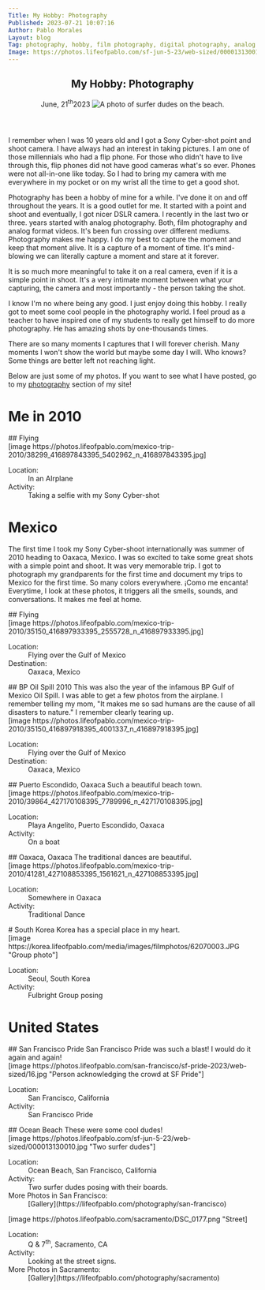 ```yaml
---
Title: My Hobby: Photography
Published: 2023-07-21 10:07:16
Author: Pablo Morales
Layout: blog
Tag: photography, hobby, film photography, digital photography, analog photography, digital, analog, video, DSLR, moments 
Image: https://photos.lifeofpablo.com/sf-jun-5-23/web-sized/000013130010.jpg
---
```

<div markdown="1">
<article class="roboto pb5 ">
  <header class="tc-l ph3 ph4-ns pt4 pt5-ns">
    <h1 class="navy roboto f3 f2-m f-subheadline-l measure lh-title fw1 mt0">My Hobby: Photography</h1>
    <time class="f5 f4-l db fw1 mb4"> June, 21<sup>th</sup>2023</time>
    <img class="w-100 dib measure f3" src="https://photos.lifeofpablo.com/san-diego/DSC_0583-1.png" alt="A photo of surfer dudes on the beach."/>
  </header>
</article>

I remember when I was 10 years old and I got a Sony Cyber-shot point and shoot camera. I have always had an interest in taking pictures. I am one of those millennials who had a flip phone. For those who didn't have to live through this, flip phones did not have good cameras what's so ever. Phones were not all-in-one like today.  So I had to bring my camera with me everywhere in my pocket or on my wrist all the time to get a good shot. 

Photography has been a hobby of mine for a while. I've done it on and off throughout the years. It is a good outlet for me. It started with a point and shoot and eventually, I got nicer DSLR camera. I recently in the last two or three. years started with analog photography. Both, film photography and analog format videos. It's been fun crossing over different mediums. Photography makes me happy. I do my best to capture the moment and keep that moment alive. It is a capture of a moment of time. It's mind-blowing we can literally capture a moment and stare at it forever. 

It is so much more meaningful to take it on a real camera, even if it is a simple point in shoot. It's a very intimate moment between what your capturing, the camera and most importantly - the person taking the shot. 

I know I'm no where being any good. I just enjoy doing this hobby. I really got to meet some cool people in the photography world. I feel proud as a teacher to have inspired one of my students to really get himself to do more photography. He has amazing shots by one-thousands times. 

There are so many moments I captures that I will forever cherish. Many moments I won't show the world but maybe some day I will. Who knows? Some things are better left not reaching light.


Below are just some of my photos. If you want to see what I have posted, go to my [photography](/photography) section of my site!
# Me in 2010
<div class="mw9 center ph3-ns" markdown="1">
## Flying
  <div class="cf ph2-ns">
    <div class="fl w-100 w-50-ns pa2" markdown="1">
[image https://photos.lifeofpablo.com/mexico-trip-2010/38299_416897843395_5402962_n_416897843395.jpg]
</div>
    <div class="fl w-100 w-50-ns pa2">
<dl class="lh-title pa4 mt0">
  <dt class="f6 b">Location:</dt>
  <dd class="ml0">In an AIrplane</dd>
  <dt class="f6 b">Activity:</dt>
  <dd class="ml0">Taking a selfie with my Sony Cyber-shot</dd>
</dl>
</div>
    </div>
  </div>
</div>

# Mexico
The first time I took my Sony Cyber-shoot internationally was summer of 2010 heading to Oaxaca, Mexico. I was so excited to take some great shots with a simple point and shoot. It was very memorable trip. I got to photograph my grandparents for the first time and document my trips to Mexico for the first time. So many colors everywhere. ¡Como me encanta! Everytime, I look at these photos, it triggers all the smells, sounds, and conversations. It makes me feel at home.



<div class="mw9 center ph3-ns" markdown="1">
## Flying
  <div class="cf ph2-ns">
    <div class="fl w-100 w-50-ns pa2" markdown="1">
[image https://photos.lifeofpablo.com/mexico-trip-2010/35150_416897933395_2555728_n_416897933395.jpg]
</div>
    <div class="fl w-100 w-50-ns pa2">
<dl class="lh-title pa4 mt0">
  <dt class="f6 b">Location:</dt>
  <dd class="ml0">Flying over the Gulf of Mexico</dd>
  <dt class="f6 b">Destination:</dt>
  <dd class="ml0">Oaxaca, Mexico</dd>
</dl>
</div>
    </div>
  </div>
</div>


<div class="mw9 center ph3-ns" markdown="1">
## BP Oil Spill 2010
This was also the year of the infamous BP Gulf of Mexico Oil Spill. I was able to get a few photos from the airplane. I remember telling my mom, "It makes me so sad humans are the cause of all disasters to nature." I remember clearly tearing up.
  <div class="cf ph2-ns">
    <div class="fl w-100 w-50-ns pa2" markdown="1">
[image https://photos.lifeofpablo.com/mexico-trip-2010/35150_416897918395_4001337_n_416897918395.jpg]
</div>
    <div class="fl w-100 w-50-ns pa2">
<dl class="lh-title pa4 mt0">
  <dt class="f6 b">Location:</dt>
  <dd class="ml0">Flying over the Gulf of Mexico</dd>
  <dt class="f6 b">Destination:</dt>
  <dd class="ml0">Oaxaca, Mexico</dd>
</dl>
</div>
    </div>
  </div>
</div>


<div class="mw9 center ph3-ns" markdown="1">
## Puerto Escondido, Oaxaca
Such a beautiful beach town.
  <div class="cf ph2-ns">
    <div class="fl w-100 w-50-ns pa2" markdown="1">
[image https://photos.lifeofpablo.com/mexico-trip-2010/39864_427170108395_7789996_n_427170108395.jpg]
</div>
    <div class="fl w-100 w-50-ns pa2">
<dl class="lh-title pa4 mt0">
  <dt class="f6 b">Location:</dt>
  <dd class="ml0">Playa Angelito, Puerto Escondido, Oaxaca</dd>
  <dt class="f6 b">Activity:</dt>
  <dd class="ml0">On a boat</dd>
</dl>
</div>
    </div>
  </div>
</div>


<div class="mw9 center ph3-ns" markdown="1">
## Oaxaca, Oaxaca
The traditional dances are beautiful.
  <div class="cf ph2-ns">
    <div class="fl w-100 w-50-ns pa2" markdown="1">
[image https://photos.lifeofpablo.com/mexico-trip-2010/41281_427108853395_1561621_n_427108853395.jpg]
</div>
    <div class="fl w-100 w-50-ns pa2">
<dl class="lh-title pa4 mt0">
  <dt class="f6 b">Location:</dt>
  <dd class="ml0">Somewhere in Oaxaca</dd>
  <dt class="f6 b">Activity:</dt>
  <dd class="ml0">Traditional Dance</dd>
</dl>
</div>
    </div>
  </div>
</div>


<div class="mw9 center ph3-ns" markdown="1">
# South Korea
Korea has a special place in my heart.
  <div class="cf ph2-ns">
    <div class="fl w-100 w-50-ns pa2" markdown="1">
[image https://korea.lifeofpablo.com/media/images/filmphotos/62070003.JPG "Group photo"]
</div>
    <div class="fl w-100 w-50-ns pa2">
<dl class="lh-title pa4 mt0">
  <dt class="f6 b">Location:</dt>
  <dd class="ml0">Seoul, South Korea</dd>
  <dt class="f6 b">Activity:</dt>
  <dd class="ml0">Fulbright Group posing</dd>
</dl>
</div>
    </div>
  </div>
</div>

# United States
<div class="mw9 center ph3-ns" markdown="1">
## San Francisco Pride
San Francisco Pride was such a blast! I would do it again and again! 
  <div class="cf ph2-ns">
    <div class="fl w-100 w-50-ns pa2" markdown="1">
[image https://photos.lifeofpablo.com/san-francisco/sf-pride-2023/web-sized/16.jpg "Person acknowledging the crowd at SF Pride"]
</div>
    <div class="fl w-100 w-50-ns pa2">
<dl class="lh-title pa4 mt0">
  <dt class="f6 b">Location:</dt>
  <dd class="ml0">San Francisco, California</dd>
  <dt class="f6 b">Activity:</dt>
  <dd class="ml0">San Francisco Pride</dd>
</dl>
</div>
    </div>
  </div>
</div>

<div class="mw9 center ph3-ns" markdown="1">
## Ocean Beach
These were some cool dudes!
  <div class="cf ph2-ns">
    <div class="fl w-100 w-50-ns pa2" markdown="1">
[image https://photos.lifeofpablo.com/sf-jun-5-23/web-sized/000013130010.jpg "Two surfer dudes"]
</div>
    <div class="fl w-100 w-50-ns pa2">
<dl class="lh-title pa4 mt0">
  <dt class="f6 b">Location:</dt>
  <dd class="ml0">Ocean Beach, San Francisco, California</dd>
  <dt class="f6 b">Activity:</dt>
  <dd class="ml0">Two surfer dudes posing with their boards.</dd>
 <dt class="f6 b">More Photos in San Francisco:</dt>
  <dd class="ml0" markdown="1">[Gallery](https://lifeofpablo.com/photography/san-francisco)</dd
</dl>
</div>
    </div>
  </div>
</div>
</div>

<div class="mw9 center ph3-ns" markdown="1">
  <div class="cf ph2-ns">
    <div class="fl w-100 w-50-ns pa2" markdown="1">
[image https://photos.lifeofpablo.com/sacramento/DSC_0177.png "Street]
</div>
    <div class="fl w-100 w-50-ns pa2">
<dl class="lh-title pa4 mt0">
  <dt class="f6 b">Location:</dt>
  <dd class="ml0">Q & 7<sup>th</sup>, Sacramento, CA</dd>
  <dt class="f6 b">Activity:</dt>
  <dd class="ml0">Looking at the street signs.</dd>
  <dt class="f6 b">More Photos in Sacramento:</dt>
  <dd class="ml0" markdown="1">[Gallery](https://lifeofpablo.com/photography/sacramento)</dd>
</dl>
</div>
    </div>
  </div>
</div>
<style>
@import "https://pabs.tech/media/css/tachyons.css";
body {
overflow-x: hidden;
}
.full-width {
	left: 50%;
	margin-left: -50vw;
	margin-right: -50vw;
	max-width: 100vw;
	position: relative;
	right: 50%;
	width: 100vw;
}
</style>
